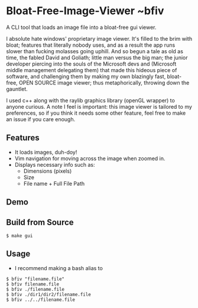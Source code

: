 # Bloat-Free-Image-Viewer ~bfiv 
A CLI tool that loads an image file into a bloat-free gui viewer.

I absolute hate windows' proprietary image viewer. It's filled to the brim with bloat; features that literally nobody uses, and as a result the app runs slower than fucking molasses going uphill. And so begun a tale as old as time, the fabled David and Goliath; little man versus the big man; the junior developer piercing into the souls of the Microsoft devs and (Microsoft middle management delegating them) that made this hideous piece of software, and challenging them by making my own blazingly fast, bloat-free, OPEN SOURCE image viewer; thus metaphorically, throwing down the gauntlet. 

I used c++ along with the raylib graphics library (openGL wrapper) to anyone curious. A note I feel is important: this image viewer is tailored to my preferences, so if you think it needs some other feature, feel free to make an issue if you care enough. 

## Features
- It loads images, duh-doy!
- Vim navigation for moving across the image when zoomed in.
- Displays necessary info such as:
	- Dimensions (pixels)
	- Size
	- File name + Full File Path

## Demo



## Build from Source
```
$ make gui
```

## Usage
- I recommend making a bash alias to 
```
$ bfiv "filename.file"
$ bfiv filename.file
$ bfiv ./filename.file
$ bfiv ./dir1/dir2/filename.file
$ bfiv ../../filename.file
```